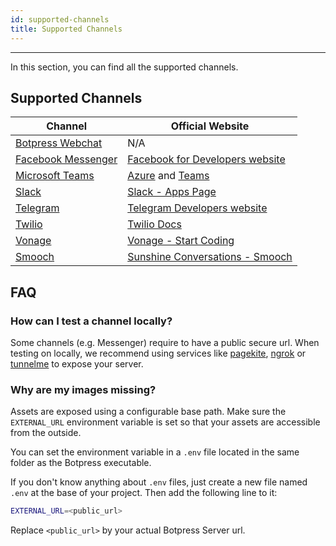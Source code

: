 ```yaml
---
id: supported-channels
title: Supported Channels
---
```


--------------------

In this section, you can find  all the supported channels. 

## Supported Channels

| Channel | Official Website |
| ------------- | ------------------- |
| [Botpress Webchat](/messaging-channels/botpress-webchat/website-embedding/) |           N/A        | 
| [Facebook Messenger](/messaging-channels/direct-integrations/facebook-messenger) | [Facebook for Developers website](https://developers.facebook.com/) |
| [Microsoft Teams](/messaging-channels/direct-integrations/microsoft-teams) | [Azure](https://docs.microsoft.com/en-us/azure/devops/?view=azure-devops) and [Teams](https://docs.microsoft.com/en-us/microsoftteams/) |
| [Slack](/messaging-channels/direct-integrations/slack) | [Slack - Apps Page](https://api.slack.com/apps) |
| [Telegram](/messaging-channels/direct-integrations/telegram) | [Telegram Developers website](https://core.telegram.org/bots) |
| [Twilio](/messaging-channels/broker-integrations/twilio) | [Twilio Docs](https://www.twilio.com/docs) |
| [Vonage](/messaging-channels/broker-integrations/vonage) | [Vonage - Start Coding](https://dashboard.nexmo.com/sign-up) |
| [Smooch](/messaging-channels/broker-integrations/smooch-sunshine-conversations) | [Sunshine Conversations - Smooch](https://www.zendesk.com/platform/conversations/) |


## FAQ

### How can I test a channel locally?

Some channels (e.g. Messenger) require to have a public secure url. When testing on locally, we recommend using services like [pagekite](https://pagekite.net/), [ngrok](https://ngrok.com) or [tunnelme](https://localtunnel.github.io/www/) to expose your server.

### Why are my images missing?

Assets are exposed using a configurable base path. Make sure the `EXTERNAL_URL` environment variable is set so that your assets are accessible from the outside.

You can set the environment variable in a `.env` file located in the same folder as the Botpress executable.

If you don't know anything about `.env` files, just create a new file named `.env` at the base of your project. Then add the following line to it:

```bash
EXTERNAL_URL=<public_url>
```

Replace `<public_url>` by your actual Botpress Server url.